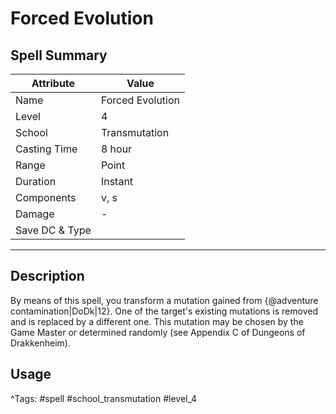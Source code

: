 # Forced Evolution

## Spell Summary

| Attribute        | Value                  |
|------------------|------------------------|
| Name             | Forced Evolution                 |
| Level            | 4                |
| School           | Transmutation          |
| Casting Time     | 8 hour              |
| Range            | Point            |
| Duration         | Instant             |
| Components       | v, s             |
| Damage           | -               |
| Save DC & Type   |              |

---

## Description

By means of this spell, you transform a mutation gained from {@adventure contamination|DoDk|12}. One of the target's existing mutations is removed and is replaced by a different one. This mutation may be chosen by the Game Master or determined randomly (see Appendix C of Dungeons of Drakkenheim).

## Usage


^Tags: #spell #school_transmutation #level_4
